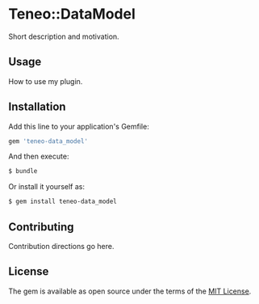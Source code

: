 # Teneo::DataModel
Short description and motivation.

## Usage
How to use my plugin.

## Installation
Add this line to your application's Gemfile:

```ruby
gem 'teneo-data_model'
```

And then execute:
```bash
$ bundle
```

Or install it yourself as:
```bash
$ gem install teneo-data_model
```

## Contributing
Contribution directions go here.

## License
The gem is available as open source under the terms of the [MIT License](https://opensource.org/licenses/MIT).
